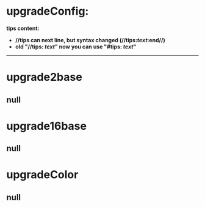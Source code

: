 **upgradeConfig:**
===
**tips content:**
- **//tips can next line, but syntax changed (//tips:_text_:end//)**
- **old \"//tips: _text_\" now you can use \"#tips: _text_\"**
---
**upgrade2base**
===
null
---
**upgrade16base**
===
null
---
**upgradeColor**
===
null
---